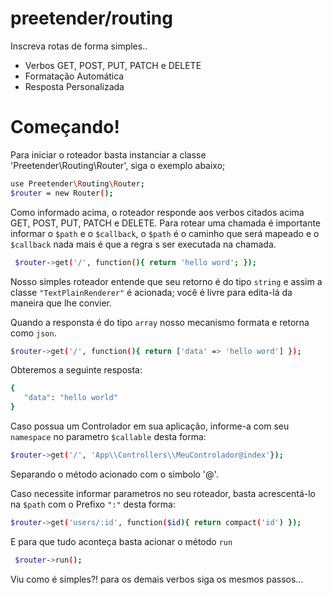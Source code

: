 # preetender/routing

Inscreva rotas de forma simples..

  - Verbos GET, POST, PUT, PATCH e DELETE
  - Formatação Automática
  - Resposta Personalizada

# Começando!
Para iniciar o roteador basta instanciar a classe 'Preetender\Routing\Router', siga o exemplo abaixo;
 ```sh
 use Preetender\Routing\Router;
 $router = new Router();
 ```

Como informado acima, o roteador responde aos verbos citados acima GET, POST, PUT, PATCH e DELETE.
Para rotear uma chamada é importante informar o `$path` e o `$callback`, o `$path` é o caminho que será mapeado e o `$callback` nada mais é que a regra s ser executada na chamada.
```sh
 $router->get('/', function(){ return 'hello word'; });
 ```
 Nosso simples roteador entende que seu retorno é do tipo `string` e assim a classe `"TextPlainRenderer"` é acionada; você é livre para edita-lá da maneira que lhe convier.
 
 Quando a responsta é do tipo `array` nosso mecanismo formata e retorna como `json`.
 ```sh
 $router->get('/', function(){ return ['data' => 'hello word'] });
 ```
 
 Obteremos a seguinte resposta: 
 ```sh
 {
    "data": "hello world"
 }
 ```
 
 Caso possua um Controlador em sua aplicação, informe-a com seu `namespace` no parametro `$callable` desta forma:
 ```sh
 $router->get('/', 'App\\Controllers\\MeuControlador@index'});
 ```
 Separando o método acionado com o simbolo '@'.
 
 Caso necessite informar parametros no seu roteador, basta acrescentá-lo na `$path` com o Prefixo `":"` desta forma:
 
 ```sh
 $router->get('users/:id', function($id){ return compact('id') });
 ```
 
 E para que tudo aconteça basta acionar o método `run`
 
 ```sh
  $router->run();
  ```
 
 
 Viu como é simples?! para os demais verbos siga os mesmos passos...
